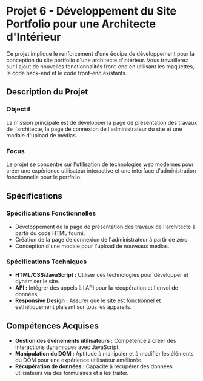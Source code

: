# Projet 6 - Développement du Site Portfolio pour une Architecte d'Intérieur

Ce projet implique le renforcement d'une équipe de développement pour la conception du site portfolio d'une architecte d'intérieur. Vous travaillerez sur l'ajout de nouvelles fonctionnalités front-end en utilisant les maquettes, le code back-end et le code front-end existants.

## Description du Projet

### Objectif

La mission principale est de développer la page de présentation des travaux de l'architecte, la page de connexion de l'administrateur du site et une modale d'upload de médias.

### Focus

Le projet se concentre sur l'utilisation de technologies web modernes pour créer une expérience utilisateur interactive et une interface d'administration fonctionnelle pour le portfolio.

## Spécifications

### Spécifications Fonctionnelles

- Développement de la page de présentation des travaux de l'architecte à partir du code HTML fourni.
- Création de la page de connexion de l'administrateur à partir de zéro.
- Conception d'une modale pour l'upload de nouveaux médias.

### Spécifications Techniques

- **HTML/CSS/JavaScript :** Utiliser ces technologies pour développer et dynamiser le site.
- **API :** Intégrer des appels à l'API pour la récupération et l'envoi de données.
- **Responsive Design :** Assurer que le site est fonctionnel et esthétiquement plaisant sur tous les appareils.

## Compétences Acquises

- **Gestion des événements utilisateurs :** Compétence à créer des interactions dynamiques avec JavaScript.
- **Manipulation du DOM :** Aptitude à manipuler et à modifier les éléments du DOM pour une expérience utilisateur améliorée.
- **Récupération de données :** Capacité à récupérer des données utilisateurs via des formulaires et à les traiter.
